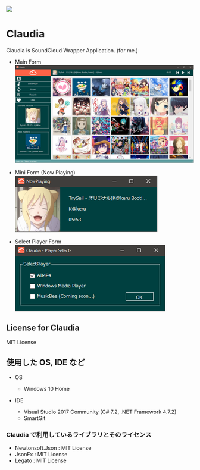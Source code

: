 [![](http://img.shields.io/badge/license-MIT-blue.svg)](./LICENSE)
# Claudia
Claudia is SoundCloud Wrapper Application. (for me.)

- Main Form  
![sample-wip](sample-wip.png)

- Mini Form (Now Playing)  
![sample-wip2](sample-wip2.png)

- Select Player Form  
![sample-wip3](sample-wip3.png)

## License for Claudia
MIT License

## 使用した OS, IDE など
- OS
  - Windows 10 Home

- IDE  
  - Visual Studio 2017 Community (C# 7.2, .NET Framework 4.7.2)
  - SmartGit
  
### Claudia で利用しているライブラリとそのライセンス
- Newtonsoft.Json : MIT License
- JsonFx : MIT License
- Legato : MIT License
